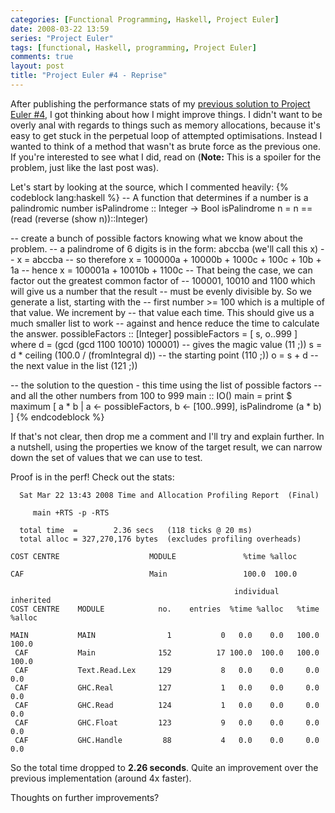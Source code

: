 ```yaml
---
categories: [Functional Programming, Haskell, Project Euler]
date: 2008-03-22 13:59
series: "Project Euler"
tags: [functional, Haskell, programming, Project Euler]
comments: true
layout: post
title: "Project Euler #4 - Reprise"
---
```

After publishing the performance stats of my <a href="/posts/project-euler-4/" title="Project Euler #4">previous solution to Project Euler #4</a>, I got thinking about how I might improve things. I didn't want to be overly anal with regards to things such as memory allocations, because it's easy to get stuck in the perpetual loop of attempted optimisations. Instead I wanted to think of a method that wasn't as brute force as the previous one. If you're interested to see what I did, read on (<strong>Note:</strong> This is a spoiler for the problem, just like the last post was).

<!--more-->

Let's start by looking at the source, which I commented heavily:
{% codeblock lang:haskell %}
-- A function that determines if a number is a palindromic number
isPalindrome :: Integer -> Bool
isPalindrome n = n == (read (reverse (show n))::Integer)

-- create a bunch of possible factors knowing what we know about the problem.
-- a palindrome of 6 digits is in the form: abccba (we'll call this x)
-- x = abccba
-- so therefore x = 100000a + 10000b + 1000c + 100c + 10b + 1a
-- hence x = 100001a + 10010b + 1100c
-- That being the case, we can factor out the greatest common factor of
-- 100001, 10010 and 1100 which will give us a number that the result
-- must be evenly divisible by. So we generate a list, starting with the
-- first number >= 100 which is a multiple of that value. We increment by
-- that value each time. This should give us a much smaller list to work
-- against and hence reduce the time to calculate the answer.
possibleFactors :: [Integer]
possibleFactors = [ s, o..999 ]
                where
                  d = (gcd (gcd 1100 10010) 100001) -- gives the magic value (11 ;))
                  s = d * ceiling (100.0 / (fromIntegral d)) -- the starting point (110 ;))
                  o = s + d -- the next value in the list (121 ;))

-- the solution to the question - this time using the list of possible factors
-- and all the other numbers from 100 to 999
main :: IO()
main = print $ maximum [ a * b | a <- possibleFactors, b <- [100..999], isPalindrome (a * b) ]
{% endcodeblock %}


If that's not clear, then drop me a comment and I'll try and explain further. In a nutshell, using the properties we know of the target result, we can narrow down the set of values that we can use to test.

Proof is in the perf! Check out the stats:

      Sat Mar 22 13:43 2008 Time and Allocation Profiling Report  (Final)

         main +RTS -p -RTS

      total time  =        2.36 secs   (118 ticks @ 20 ms)
      total alloc = 327,270,176 bytes  (excludes profiling overheads)

    COST CENTRE                    MODULE               %time %alloc

    CAF                            Main                 100.0  100.0

                                                      individual    inherited
    COST CENTRE    MODULE            no.    entries  %time %alloc   %time %alloc

    MAIN           MAIN                1           0   0.0    0.0   100.0  100.0
     CAF           Main              152          17 100.0  100.0   100.0  100.0
     CAF           Text.Read.Lex     129           8   0.0    0.0     0.0    0.0
     CAF           GHC.Real          127           1   0.0    0.0     0.0    0.0
     CAF           GHC.Read          124           1   0.0    0.0     0.0    0.0
     CAF           GHC.Float         123           9   0.0    0.0     0.0    0.0
     CAF           GHC.Handle         88           4   0.0    0.0     0.0    0.0

So the total time dropped to <strong>2.26 seconds</strong>. Quite an improvement over the previous implementation (around 4x faster).

Thoughts on further improvements?
